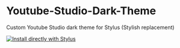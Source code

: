 # Youtube-Studio-Dark-Theme
Custom Youtube Studio dark theme for Stylus (Stylish replacement)

[![Install directly with Stylus](https://img.shields.io/badge/Install%20directly%20with-Stylus-285959.svg)](https://github.com/4aiman/Youtube-Studio-Dark-Theme/raw/master/dark-youtube-studio.user.css)

